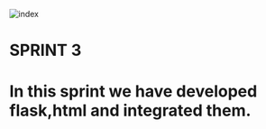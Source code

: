                                 
![index](https://user-images.githubusercontent.com/80167752/201670829-79d3c36b-1645-48ab-9242-fee7de58823c.png)
<h1>SPRINT 3<h1>
<p>In this sprint we have developed flask,html and integrated them.</p> 
